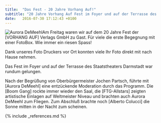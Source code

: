 ```yaml
---
title:  "Das Fest - 20 Jahre Vorhang Auf!"
subtitle: "20 Jahre Vorhang Auf Fest im Foyer und auf der Terrasse des Staatstheaters Darmstadt"
date:   2016-07-30 17:12:43 +0100
---
```

<img title="Aurora DeMeehl und die FotoBox" alt="Aurora DeMeehl" src="{% if site.url_cdn %}{{ site.url_cdn | prepend: site.baseurl }}{% else %}{{ site.url | prepend: site.baseurl }}{% endif %}{{ site.assets.images }}/aurora-demeehl{{ site.version }}.jpg" class="pull-left">Am Freitag waren wir auf dem 20 Jahre Fest der [VORHANG AUF] Verlags GmbH zu Gast. Für viele die erste Begegnung mit einer FotoBox. Wie immer ein riesen Spass!

Dank unseres Foto Druckers vor Ort konnten viele Ihr Foto direkt mit nach Hause nehmen.

Das Fest im Foyer und auf der Terrasse des Staatstheaters Darmstadt war rundum gelungen.

Nach der Begrüßung von Oberbürgermeister Jochen Partsch, führte mit [Aurora DeMeehl] eine entzückende Moderation durch das Programm. Die [Boom Gang] rockte immer wieder den Saal, die [FTG-Allstars] zeigten artistische Einlagen auf Weltmeister Niveau und brachten auch Aurora DeMeehl zum Fliegen. Zum Abschluß brachte noch [Alberto Colucci] die Sonne mitten in der Nacht zum scheinen.

{% include _references.md %}


